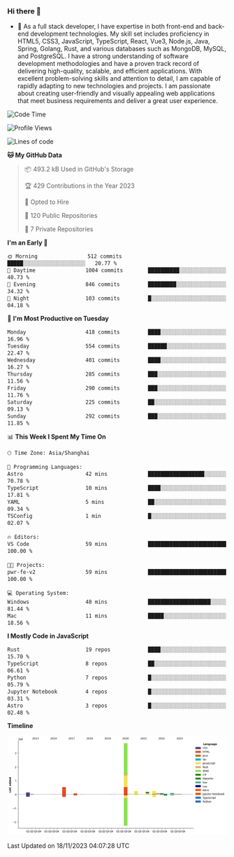 ### Hi there 👋

- 🌱 As a full stack developer, I have expertise in both front-end and back-end development technologies. My skill set includes proficiency in HTML5, CSS3, JavaScript, TypeScript, React, Vue3, Node.js, Java, Spring, Golang, Rust, and various databases such as MongoDB, MySQL, and PostgreSQL. I have a strong understanding of software development methodologies and have a proven track record of delivering high-quality, scalable, and efficient applications. With excellent problem-solving skills and attention to detail, I am capable of rapidly adapting to new technologies and projects. I am passionate about creating user-friendly and visually appealing web applications that meet business requirements and deliver a great user experience.

<!--START_SECTION:waka-->
![Code Time](http://img.shields.io/badge/Code%20Time-1%2C159%20hrs%209%20mins-blue)

![Profile Views](http://img.shields.io/badge/Profile%20Views-1-blue)

![Lines of code](https://img.shields.io/badge/From%20Hello%20World%20I%27ve%20Written-5.6%20million%20lines%20of%20code-blue)

**🐱 My GitHub Data** 

> 📦 493.2 kB Used in GitHub's Storage 
 > 
> 🏆 429 Contributions in the Year 2023
 > 
> 💼 Opted to Hire
 > 
> 📜 120 Public Repositories 
 > 
> 🔑 7 Private Repositories 
 > 
**I'm an Early 🐤** 

```text
🌞 Morning                512 commits         █████░░░░░░░░░░░░░░░░░░░░   20.77 % 
🌆 Daytime                1004 commits        ██████████░░░░░░░░░░░░░░░   40.73 % 
🌃 Evening                846 commits         █████████░░░░░░░░░░░░░░░░   34.32 % 
🌙 Night                  103 commits         █░░░░░░░░░░░░░░░░░░░░░░░░   04.18 % 
```
📅 **I'm Most Productive on Tuesday** 

```text
Monday                   418 commits         ████░░░░░░░░░░░░░░░░░░░░░   16.96 % 
Tuesday                  554 commits         ██████░░░░░░░░░░░░░░░░░░░   22.47 % 
Wednesday                401 commits         ████░░░░░░░░░░░░░░░░░░░░░   16.27 % 
Thursday                 285 commits         ███░░░░░░░░░░░░░░░░░░░░░░   11.56 % 
Friday                   290 commits         ███░░░░░░░░░░░░░░░░░░░░░░   11.76 % 
Saturday                 225 commits         ██░░░░░░░░░░░░░░░░░░░░░░░   09.13 % 
Sunday                   292 commits         ███░░░░░░░░░░░░░░░░░░░░░░   11.85 % 
```


📊 **This Week I Spent My Time On** 

```text
🕑︎ Time Zone: Asia/Shanghai

💬 Programming Languages: 
Astro                    42 mins             ██████████████████░░░░░░░   70.78 % 
TypeScript               10 mins             ████░░░░░░░░░░░░░░░░░░░░░   17.81 % 
YAML                     5 mins              ██░░░░░░░░░░░░░░░░░░░░░░░   09.34 % 
TSConfig                 1 min               █░░░░░░░░░░░░░░░░░░░░░░░░   02.07 % 

🔥 Editors: 
VS Code                  59 mins             █████████████████████████   100.00 % 

🐱‍💻 Projects: 
pwr-fe-v2                59 mins             █████████████████████████   100.00 % 

💻 Operating System: 
Windows                  48 mins             ████████████████████░░░░░   81.44 % 
Mac                      11 mins             █████░░░░░░░░░░░░░░░░░░░░   18.56 % 
```

**I Mostly Code in JavaScript** 

```text
Rust                     19 repos            ████░░░░░░░░░░░░░░░░░░░░░   15.70 % 
TypeScript               8 repos             ██░░░░░░░░░░░░░░░░░░░░░░░   06.61 % 
Python                   7 repos             █░░░░░░░░░░░░░░░░░░░░░░░░   05.79 % 
Jupyter Notebook         4 repos             █░░░░░░░░░░░░░░░░░░░░░░░░   03.31 % 
Astro                    3 repos             █░░░░░░░░░░░░░░░░░░░░░░░░   02.48 % 
```



**Timeline**

![Lines of Code chart](https://raw.githubusercontent.com/elton/elton/main/assets/bar_graph.png)


 Last Updated on 18/11/2023 04:07:28 UTC
<!--END_SECTION:waka-->

<!--
**elton/elton** is a ✨ _special_ ✨ repository because its `README.md` (this file) appears on your GitHub profile.

Here are some ideas to get you started:

- 🔭 I’m currently working on ...
- 🌱 I’m currently learning ...
- 👯 I’m looking to collaborate on ...
- 🤔 I’m looking for help with ...
- 💬 Ask me about ...
- 📫 How to reach me: ...
- 😄 Pronouns: ...
- ⚡ Fun fact: ...
-->
